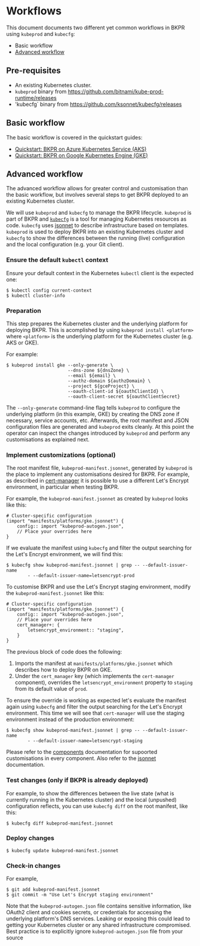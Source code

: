 
# Workflows

This document documents two different yet common workflows in BKPR using `kubeprod` and `kubecfg`:

* Basic workflow
* [Advanced workflow](#advanced-workflow)

## Pre-requisites

* An existing Kubernetes cluster.
* `kubeprod` binary from https://github.com/bitnami/kube-prod-runtime/releases
* 'kubecfg` binary from https://github.com/ksonnet/kubecfg/releases

## Basic workflow

The basic workflow is covered in the quickstart guides:

- [Quickstart: BKPR on Azure Kubernetes Service (AKS)](quickstart-aks.md)
- [Quickstart: BKPR on Google Kubernetes Engine (GKE)](quickstart-gke.md)

## Advanced workflow

The advanced workflow allows for greater control and customisation than the basic workflow, but involves several steps to get BKPR deployed to an existing Kubernetes cluster.

We will use `kubeprod` and `kubecfg` to manage the BKPR lifecycle. `kubeprod` is part of BKPR and [`kubecfg`](https://github.com/ksonnet/kubecfg) is a tool for managing Kubernetes resources as code. `kubecfg` uses [jsonnet](https://jsonnet.org) to describe infrastructure based on templates. `kubeprod` is used to deploy BKPR into an existing Kubernetes cluster and `kubecfg` to show the differences between the running (live) configuration and the local configuration (e.g. your Git client).

### Ensure the default `kubectl` context

Ensure your default context in the Kubernetes `kubectl` client is the expected one:

```
$ kubectl config current-context
$ kubectl cluster-info
```

### Preparation

This step prepares the Kubernetes cluster and the underlying platform for deploying BKPR. This is acomplished by using `kubeprod install <platform>` where `<platform>` is the underlying platform for the Kubernetes cluster (e.g. AKS or GKE).

For example:

```
$ kubeprod install gke --only-generate \
                       --dns-zone ${dnsZone} \
                       --email ${email} \
                       --authz-domain ${authzDomain} \
                       --project ${gceProject} \
                       --oauth-client-id ${oauthClientId} \
                       --oauth-client-secret ${oauthClientSecret}
```

The `--only-generate` command-line flag tells `kubeprod` to configure the underlying platform (in this example, GKE) by creating the DNS zone if necessary, service accounts, etc. Afterwards, the root manifest and JSON configuration files are generated and `kubeprod` exits cleanly. At this point the operator can inspect the changes introduced by `kubeprod` and perform any customisations as explained next.

### Implement customizations (optional)

The root manifest file, `kubeprod-manifest.jsonnet`, generated by `kubeprod` is the place to implement any customisations desired for BKPR. For example, as described in [cert-manager](components.md#cert-manager) it is possible to use a different Let's Encrypt environment, in particular when testing BKPR.

For example, the `kubeprod-manifest.jsonnet` as created by `kubeprod` looks like this:

```
# Cluster-specific configuration
(import "manifests/platforms/gke.jsonnet") {
    config:: import "kubeprod-autogen.json",
    // Place your overrides here
}
```

If we evaluate the manifest using `kubecfg` and filter the output searching for the Let's Encrypt environment, we will find this:

```
$ kubecfg show kubeprod-manifest.jsonnet | grep -- --default-issuer-name
        - --default-issuer-name=letsencrypt-prod
```

To customise BKPR and use the Let's Encrypt staging environment, modify the `kubeprod-manifest.jsonnet` like this:

```
# Cluster-specific configuration
(import "manifests/platforms/gke.jsonnet") {
    config:: import "kubeprod-autogen.json",
    // Place your overrides here
    cert_manager+: {
        letsencrypt_environment:: "staging",
    }
}
```

The previous block of code does the following:

1. Imports the manifest at `manifests/platforms/gke.jsonnet` which describes how to deploy BKPR on GKE.
1. Under the `cert_manager` key (which implements the `cert-manager` component), overrides the `letsencrypt_environment` property to `staging` from its default value of `prod`.

To ensure the override is working as expected let's evaluate the manifest again using `kubecfg` and filter the output searching for the Let's Encrypt environment. This time we will see that `cert-manager` will use the staging environment instead of the production environment:

```
$ kubecfg show kubeprod-manifest.jsonnet | grep -- --default-issuer-name
        - --default-issuer-name=letsencrypt-staging
```

Please refer to the [components](components.md) documentation for supoorted customisations in every component. Also refer to the [jsonnet](https://jsonnet.org) documentation.

### Test changes (only if BKPR is already deployed)

For example, to show the differences between the live state (what is currently running in the Kubernetes cluster) and the local (unpushed) configuration reflects, you can use `kubecfg diff` on the root manifest, like this:

```
$ kubecfg diff kubeprod-manifest.jsonnet
```

### Deploy changes

```
$ kubecfg update kubeprod-manifest.jsonnet
```

### Check-in changes

For example,

```
$ git add kubeprod-manifest.jsonnet
$ git commit -m "Use Let's Encrypt staging environment"
```

Note that the `kubeprod-autogen.json` file contains sensitive information, like OAuth2 client and cookies secrets, or credentials for accessing the underlying platform's DNS services. Leaking or exposing this could lead to getting your Kubernetes cluster or any shared infrastructure compromised. Best practice is to explicitly ignore `kubeprod-autogen.json` file from your source 
